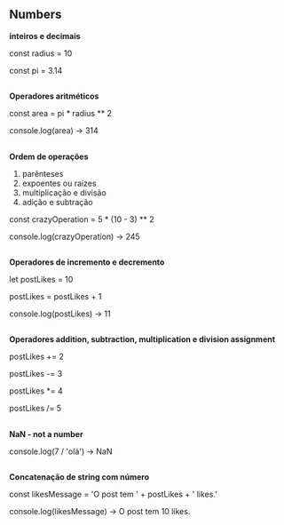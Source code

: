 ##  Numbers
**inteiros e decimais**

const radius = 10

const pi = 3.14

##
**Operadores aritméticos**

const area = pi * radius ** 2

console.log(area) -> 314

##
**Ordem de operações**

1. parênteses
2. expoentes ou raízes
3. multiplicação e divisão
4. adição e subtração

const crazyOperation = 5 * (10 - 3) ** 2

console.log(crazyOperation) -> 245

##
**Operadores de incremento e decremento**

let postLikes = 10

postLikes = postLikes + 1

console.log(postLikes) -> 11

##
**Operadores addition, subtraction, multiplication e division assignment**

postLikes += 2

postLikes -= 3

postLikes *= 4

postLikes /= 5

##
**NaN - not a number**

console.log(7 / 'olá') -> NaN

##
**Concatenação de string com número**

const likesMessage = 'O post tem ' + postLikes + ' likes.'

console.log(likesMessage) -> O post tem 10 likes.